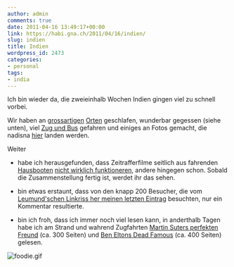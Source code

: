 ```yaml
---
author: admin
comments: true
date: 2011-04-16 13:49:17+00:00
link: https://habi.gna.ch/2011/04/16/indien/
slug: indien
title: Indien
wordpress_id: 2473
categories:
- personal
tags:
- india
---
```


Ich bin wieder da, die zweieinhalb Wochen Indien gingen viel zu schnell vorbei.




Wir haben an [grossartigen](http://www.karikkathibeachhouse.com/) [Orten](http://www.periyar.net/attraction/jungleinn.htm) geschlafen, wunderbar gegessen (siehe unten), viel [Zug und Bus](http://www.gpsies.com/map.do?fileId=eldlivfeqmnatnsb) gefahren und einiges an Fotos gemacht, die nadisna [hier](http://www.flickr.com/photos/habi/sets/72157626384437621/) landen werden.




Weiter





  
  * habe ich herausgefunden, dass Zeitrafferfilme seitlich aus fahrenden [Hausbooten](https://en.wikipedia.org/wiki/File:Kerala_houseboat.jpg) [nicht wirklich funktioneren](http://www.youtube.com/watch?v=dux_E0PwySA), andere hingegen schon. Sobald die Zusammenstellung fertig ist, werdet ihr das sehen.


  
  * bin etwas erstaunt, dass von den knapp 200 Besucher, die vom [Leumund'schen Linkriss her meinen letzten Eintrag](http://status.davidhaberthuer.ch/notice/190) besuchten, nur ein Kommentar resultierte.


  
  * bin ich froh, dass ich immer noch viel lesen kann, in anderthalb Tagen habe ich am Strand und wahrend Zugfahrten [Martin Suters perfekten Freund](https://de.wikipedia.org/wiki/Ein_perfekter_Freund) (ca. 300 Seiten) und [Ben Eltons Dead Famous](http://www.bookcrossing.com/journal/9777831) (ca. 400 Seiten) gelesen.




![foodie.gif](https://habi.gna.ch/wp-content/uploads/2011/04/foodie.gif)

